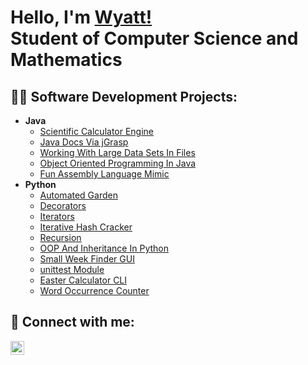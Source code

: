<h1>Hello, I'm <a href="https://www.linkedin.com/in/wyatt-bechtle-6924aa279/">Wyatt!</a> <br/>Student of Computer Science and Mathematics</h1>

<h2>👨‍💻 Software Development Projects:</h2>

- <b>Java</b>
  - [Scientific Calculator Engine](https://github.com/wbechtle/JavaSciCalcEng/blob/main/README.md)
  - [Java Docs Via jGrasp](https://github.com/wbechtle/JavaDocsWithjGrasp/blob/main/README.md)
  - [Working With Large Data Sets In Files](https://github.com/wbechtle/JavaWorkingWithFiles/blob/main/README.md)
  - [Object Oriented Programming In Java](https://github.com/wbechtle/JavaOOP/blob/main/README.md)
  - [Fun Assembly Language Mimic](https://github.com/wbechtle/FunJavaCalc/blob/main/README.md)
- <b>Python</b>
  - [Automated Garden](https://github.com/wbechtle/MicroPythonAutoGarden/blob/main/README.md)
  - [Decorators](https://github.com/wbechtle/PythonDecorators/blob/main/README.md)
  - [Iterators](https://github.com/wbechtle/PythonIterator/blob/main/README.md)
  - [Iterative Hash Cracker](https://github.com/wbechtle/PythonHashCracker/blob/main/README.md)
  - [Recursion](https://github.com/wbechtle/PythonRecursion/blob/main/README.md)
  - [OOP And Inheritance In Python](https://github.com/wbechtle/PythonOOP/blob/main/README.md)
  - [Small Week Finder GUI](https://github.com/wbechtle/PythonWeekDayFinderGUI/blob/main/README.md)
  - [unittest Module](https://github.com/wbechtle/PythonUnitTesting/blob/main/README.md)
  - [Easter Calculator CLI](https://github.com/wbechtle/PythonEasterCalcCLI/blob/main/README.md)
  - [Word Occurrence Counter](https://github.com/wbechtle/PythonWordFreqCount/blob/main/README.md)
  
  
<h2> 🤳 Connect with me:</h2>

[<img align="left" alt="Wyatt Bechtle | LinkedIn" width="22px" src="https://cdn.jsdelivr.net/npm/simple-icons@v3/icons/linkedin.svg" />][linkedin]

[linkedin]: https://www.linkedin.com/in/wyatt-bechtle-6924aa279/
